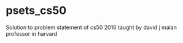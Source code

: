 # psets_cs50
Solution to problem statement of cs50 2016 taught by david j malan professor in harvard

